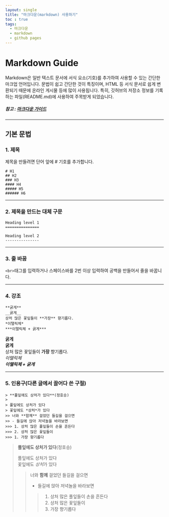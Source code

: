 ```yaml
---
layout: single
title: "마크다운(markdown) 사용하기"
toc : true
tags:
  - 마크다운
  - markdown
  - github pages
---
```


Markdown Guide
===

Markdown은 일반 텍스트 문서에 서식 요소(기호)를 추가하여 사용할 수 있는 간단한 마크업 언어입니다. 문법이 쉽고 간단한 것이 특징이며, HTML 등 서식 문서로 쉽게 변환되기 때문에 온라인 게시물 등에 많이 사용됩니다. 특히, 깃허브의 저장소 정보를 기록하는 파일(README.md)에 사용하여 주목받게 되었습니다.

##### 참고 : [마크다운 가이드](https://www.markdownguide.org/)
***

## 기본 문법

### 1. 제목

제목을 만들려면 단어 앞에 # 기호를 추가합니다.  

```
# H1
## H2
### H3
#### H4
##### H5
###### H6
```
***  

### 2. 제목을 만드는 대체 구문

```
Heading level 1
===============

Heading level 2
---------------
```
***  

### 3. 줄 바꿈

```<br>```태그를 입력하거나 스페이스바를 2번 이상 입력하여 공백을 만들어서 줄을 바꿉니다.

***

### 4. 강조

```
**굵게**
__굵게__ 
상처 많은 꽃잎들이 **가장** 향기롭다.
*이탤릭체*
***이탤릭체 + 굵게***
```

**굵게**  
__굵게__   
상처 많은 꽃잎들이 **가장** 향기롭다.    
*이탤릭체*  
***이탤릭체 + 굵게***  
  
***  

### 5. 인용구(다른 글에서 끌어다 쓴 구절)    

```
> **풀잎에도 상처가 있다**(정호승)
>  
> 풀잎에도 상처가 있다  
> 꽃잎에도 *상처*가 있다  
>> 너와 **함께** 걸었던 들길을 걸으면  
>> - 들길에 앉아 저녁놀을 바라보면  
>>> 1. 상처 많은 풀잎들이 손을 흔든다  
>>> 2. 상처 많은 꽃잎들이  
>>> 1. 가장 향기롭다
```

> **풀잎에도 상처가 있다**(정호승)
>  
> 풀잎에도 상처가 있다  
> 꽃잎에도 *상처*가 있다  
>> 너와 **함께** 걸었던 들길을 걸으면  
>> - 들길에 앉아 저녁놀을 바라보면  
>>> 1. 상처 많은 풀잎들이 손을 흔든다  
>>> 2. 상처 많은 꽃잎들이  
>>> 1. 가장 향기롭다


<script src="https://utteranc.es/client.js"
        repo="kig2929kig/blog"
        issue-term="title"
        label="comments"
        theme="github-light"
        crossorigin="anonymous"
        async>
</script>


